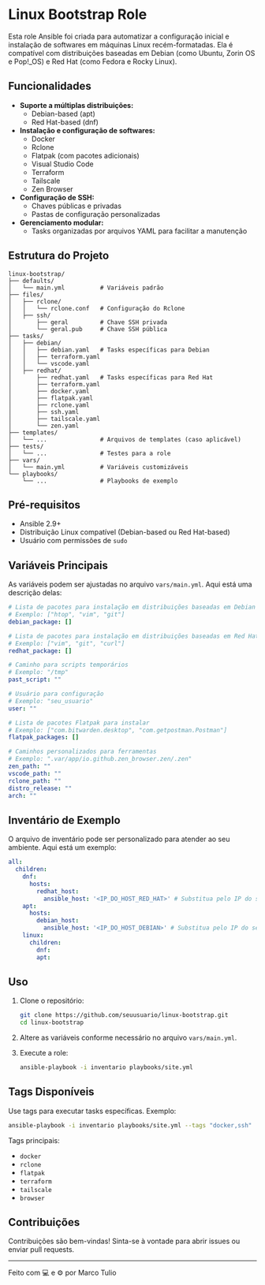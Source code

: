 # Linux Bootstrap Role

Esta role Ansible foi criada para automatizar a configuração inicial e instalação de softwares em máquinas Linux recém-formatadas. Ela é compatível com distribuições baseadas em Debian (como Ubuntu, Zorin OS e Pop!_OS) e Red Hat (como Fedora e Rocky Linux).

## Funcionalidades

- **Suporte a múltiplas distribuições:**
  - Debian-based (apt)
  - Red Hat-based (dnf)
- **Instalação e configuração de softwares:**
  - Docker
  - Rclone
  - Flatpak (com pacotes adicionais)
  - Visual Studio Code
  - Terraform
  - Tailscale
  - Zen Browser
- **Configuração de SSH:**
  - Chaves públicas e privadas
  - Pastas de configuração personalizadas
- **Gerenciamento modular:**
  - Tasks organizadas por arquivos YAML para facilitar a manutenção

## Estrutura do Projeto

```plaintext
linux-bootstrap/
├── defaults/
│   └── main.yml          # Variáveis padrão
├── files/
│   ├── rclone/
│   │   └── rclone.conf   # Configuração do Rclone
│   ├── ssh/
│       ├── geral         # Chave SSH privada
│       └── geral.pub     # Chave SSH pública
├── tasks/
│   ├── debian/
│   │   ├── debian.yaml   # Tasks específicas para Debian
│   │   ├── terraform.yaml
│   │   └── vscode.yaml
│   ├── redhat/
│       ├── redhat.yaml   # Tasks específicas para Red Hat
│       ├── terraform.yaml
│       ├── docker.yaml
│       ├── flatpak.yaml
│       ├── rclone.yaml
│       ├── ssh.yaml
│       ├── tailscale.yaml
│       └── zen.yaml
├── templates/
│   └── ...               # Arquivos de templates (caso aplicável)
├── tests/
│   └── ...               # Testes para a role
├── vars/
│   └── main.yml          # Variáveis customizáveis
└── playbooks/
    └── ...               # Playbooks de exemplo
```

## Pré-requisitos

- Ansible 2.9+
- Distribuição Linux compatível (Debian-based ou Red Hat-based)
- Usuário com permissões de `sudo`

## Variáveis Principais

As variáveis podem ser ajustadas no arquivo `vars/main.yml`. Aqui está uma descrição delas:

```yaml
# Lista de pacotes para instalação em distribuições baseadas em Debian
# Exemplo: ["htop", "vim", "git"]
debian_package: []

# Lista de pacotes para instalação em distribuições baseadas em Red Hat
# Exemplo: ["vim", "git", "curl"]
redhat_package: []

# Caminho para scripts temporários
# Exemplo: "/tmp"
past_script: ""

# Usuário para configuração
# Exemplo: "seu_usuario"
user: ""

# Lista de pacotes Flatpak para instalar
# Exemplo: ["com.bitwarden.desktop", "com.getpostman.Postman"]
flatpak_packages: []

# Caminhos personalizados para ferramentas
# Exemplo: ".var/app/io.github.zen_browser.zen/.zen"
zen_path: ""
vscode_path: ""
rclone_path: ""
distro_release: ""
arch: ""
```

## Inventário de Exemplo

O arquivo de inventário pode ser personalizado para atender ao seu ambiente. Aqui está um exemplo:

```yaml
all:
  children:
    dnf:
      hosts:
        redhat_host:
          ansible_host: '<IP_DO_HOST_RED_HAT>' # Substitua pelo IP do seu host Red Hat
    apt:
      hosts:
        debian_host:
          ansible_host: '<IP_DO_HOST_DEBIAN>' # Substitua pelo IP do seu host Debian
    linux:
      children:
        dnf:
        apt:
```

## Uso

1. Clone o repositório:

   ```bash
   git clone https://github.com/seuusuario/linux-bootstrap.git
   cd linux-bootstrap
   ```

2. Altere as variáveis conforme necessário no arquivo `vars/main.yml`.

3. Execute a role:

   ```bash
   ansible-playbook -i inventario playbooks/site.yml
   ```

## Tags Disponíveis

Use tags para executar tasks específicas. Exemplo:

```bash
ansible-playbook -i inventario playbooks/site.yml --tags "docker,ssh"
```

Tags principais:
- `docker`
- `rclone`
- `flatpak`
- `terraform`
- `tailscale`
- `browser`

## Contribuições

Contribuições são bem-vindas! Sinta-se à vontade para abrir issues ou enviar pull requests.

---

Feito com 💻 e ⚙️ por Marco Tulio
